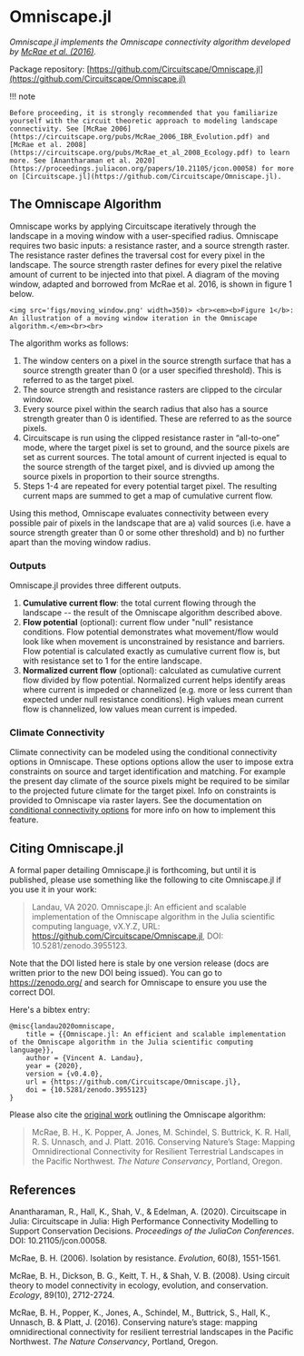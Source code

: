 # Omniscape.jl

*Omniscape.jl implements the Omniscape connectivity algorithm developed by [McRae et al. (2016)](https://www.researchgate.net/publication/304842896_Conserving_Nature's_Stage_Mapping_Omnidirectional_Connectivity_for_Resilient_Terrestrial_Landscapes_in_the_Pacific_Northwest).*

Package repository: [https://github.com/Circuitscape/Omniscape.jl](https://github.com/Circuitscape/Omniscape.jl)

!!! note 

    Before proceeding, it is strongly recommended that you familiarize yourself with the circuit theoretic approach to modeling landscape connectivity. See [McRae 2006](https://circuitscape.org/pubs/McRae_2006_IBR_Evolution.pdf) and [McRae et al. 2008](https://circuitscape.org/pubs/McRae_et_al_2008_Ecology.pdf) to learn more. See [Anantharaman et al. 2020](https://proceedings.juliacon.org/papers/10.21105/jcon.00058) for more on [Circuitscape.jl](https://github.com/Circuitscape/Omniscape.jl).


## The Omniscape Algorithm

Omniscape works by applying Circuitscape iteratively through the landscape in a moving window with a user-specified radius. Omniscape requires two basic inputs: a resistance raster, and a source strength raster. The resistance raster defines the traversal cost for every pixel in the landscape. The source strength raster defines for every pixel the relative amount of current to be injected into that pixel. A diagram of the moving window, adapted and borrowed from McRae et al. 2016, is shown in figure 1 below.

```@raw html
<img src='figs/moving_window.png' width=350)> <br><em><b>Figure 1</b>: An illustration of a moving window iteration in the Omniscape algorithm.</em><br><br>
```

The algorithm works as follows:
1. The window centers on a pixel in the source strength surface that has a source strength greater than 0 (or a user specified threshold). This is referred to as the target pixel. 
2. The source strength and resistance rasters are clipped to the circular window.
3. Every source pixel within the search radius that also has a source strength greater than 0 is identified. These are referred to as the source pixels.
4. Circuitscape is run using the clipped resistance raster in “all-to-one” mode, where the target pixel is set to ground, and the source pixels are set as current sources. The total amount of current injected is equal to the source strength of the target pixel, and is divvied up among the source pixels in proportion to their source strengths.
5. Steps 1-4 are repeated for every potential target pixel. The resulting current maps are summed to get a map of cumulative current flow. 

Using this method, Omniscape evaluates connectivity between every possible pair of pixels in the landscape that are a) valid sources (i.e. have a source strength greater than 0 or some other threshold) and b) no further apart than the moving window radius.

### Outputs

Omniscape.jl provides three different outputs. 
1. **Cumulative current flow**: the total current flowing through the landscape -- the result of the Omniscape algorithm described above.
2. **Flow potential** (optional): current flow under "null" resistance conditions. Flow potential demonstrates what movement/flow would look like when movement is unconstrained by resistance and barriers. Flow potential is calculated exactly as cumulative current flow is, but with resistance set to 1 for the entire landscape.
3. **Normalized current flow** (optional): calculated as cumulative current flow divided by flow potential. Normalized current helps identify areas where current is impeded or channelized (e.g. more or less current than expected under null resistance conditions). High values mean current flow is channelized, low values mean current is impeded.

### Climate Connectivity

Climate connectivity can be modeled using the conditional connectivity options in Omniscape. These options options allow the user to impose extra constraints on source and target identification and matching. For example the present day climate of the source pixels might be required to be similar to the projected future climate for the target pixel. Info on constraints is provided to Omniscape via raster layers. See the documentation on [conditional connectivity options](@ref) for more info on how to implement this feature.


## Citing Omniscape.jl

A formal paper detailing Omniscape.jl is forthcoming, but until it is published, please use something like the following to cite Omniscape.jl if you use it in your work:
> Landau, VA 2020. Omniscape.jl: An efficient and scalable implementation of the Omniscape algorithm in the Julia scientific computing language, vX.Y.Z, URL: https://github.com/Circuitscape/Omniscape.jl, DOI: 10.5281/zenodo.3955123.

Note that the DOI listed here is stale by one version release (docs are written prior to the new DOI being issued). You can go to https://zenodo.org/ and search for Omniscape to ensure you use the correct DOI.

Here's a bibtex entry:
```
@misc{landau2020omniscape,
    title = {{Omniscape.jl: An efficient and scalable implementation of the Omniscape algorithm in the Julia scientific computing language}},
    author = {Vincent A. Landau},
    year = {2020},
    version = {v0.4.0},
    url = {https://github.com/Circuitscape/Omniscape.jl},
    doi = {10.5281/zenodo.3955123}
}
```
Please also cite the [original work](https://www.researchgate.net/publication/304842896_Conserving_Nature's_Stage_Mapping_Omnidirectional_Connectivity_for_Resilient_Terrestrial_Landscapes_in_the_Pacific_Northwest) outlining the Omniscape algorithm:
> McRae, B. H., K. Popper, A. Jones, M. Schindel, S. Buttrick, K. R. Hall, R. S. Unnasch, and J. Platt. 2016. Conserving Nature’s Stage: Mapping Omnidirectional Connectivity for Resilient Terrestrial Landscapes in the Pacific Northwest. *The Nature Conservancy*, Portland, Oregon.

## References

Anantharaman, R., Hall, K., Shah, V., & Edelman, A. (2020). Circuitscape in Julia: Circuitscape in Julia: High Performance Connectivity Modelling to Support Conservation Decisions. *Proceedings of the JuliaCon Conferences*. DOI: 10.21105/jcon.00058.

McRae, B. H. (2006). Isolation by resistance. *Evolution*, 60(8), 1551-1561.

McRae, B. H., Dickson, B. G., Keitt, T. H., & Shah, V. B. (2008). Using circuit theory to model connectivity in ecology, evolution, and conservation. *Ecology*, 89(10), 2712-2724.

McRae, B. H., Popper, K., Jones, A., Schindel, M., Buttrick, S., Hall, K., Unnasch, B. & Platt, J. (2016). Conserving nature’s stage: mapping omnidirectional connectivity for resilient terrestrial landscapes in the Pacific Northwest. *The Nature Conservancy*, Portland, Oregon.


